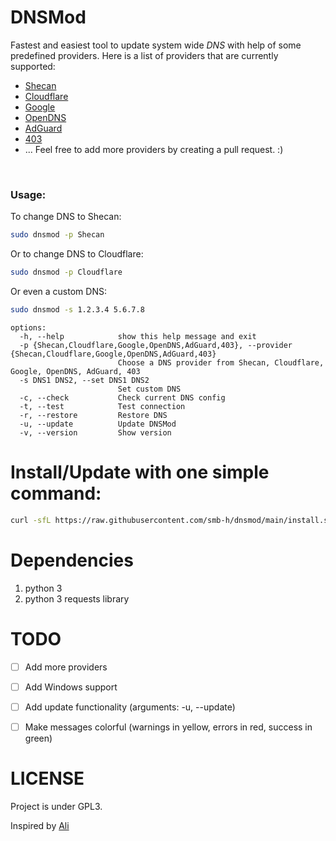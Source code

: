 # DNSMod
Fastest and easiest tool to update system wide *DNS* with help of some predefined providers. 
Here is a list of providers that are currently supported:
 - [Shecan](https://shecan.ir/)
 - [Cloudflare](https://www.cloudflare.com/dns/)
 - [Google](https://developers.google.com/speed/public-dns/)
 - [OpenDNS](https://www.opendns.com/)
 - [AdGuard](https://adguard-dns.io/en/public-dns.html)
 - [403](https://403.online/download)
 - ...
Feel free to add more providers by creating a pull request. :)
<br>

### Usage:

To change DNS to Shecan:
```bash
sudo dnsmod -p Shecan
```

Or to change DNS to Cloudflare:
```bash
sudo dnsmod -p Cloudflare
```

Or even a custom DNS:
```bash
sudo dnsmod -s 1.2.3.4 5.6.7.8
```


```
options:
  -h, --help            show this help message and exit
  -p {Shecan,Cloudflare,Google,OpenDNS,AdGuard,403}, --provider {Shecan,Cloudflare,Google,OpenDNS,AdGuard,403}
                        Choose a DNS provider from Shecan, Cloudflare, Google, OpenDNS, AdGuard, 403
  -s DNS1 DNS2, --set DNS1 DNS2
                        Set custom DNS
  -c, --check           Check current DNS config
  -t, --test            Test connection
  -r, --restore         Restore DNS
  -u, --update          Update DNSMod
  -v, --version         Show version
```

# Install/Update with one simple command:

```bash
curl -sfL https://raw.githubusercontent.com/smb-h/dnsmod/main/install.sh | sudo bash -
```

# Dependencies
1. python 3
2. python 3 requests library

# TODO
- [ ] Add more providers
- [ ] Add Windows support
- [ ] Add update functionality (arguments: -u, --update)
- [ ] Make messages colorful (warnings in yellow, errors in red, success in green)


# LICENSE
Project is under GPL3.


Inspired by [Ali](https://github.com/ali77gh/shecan-cli)
